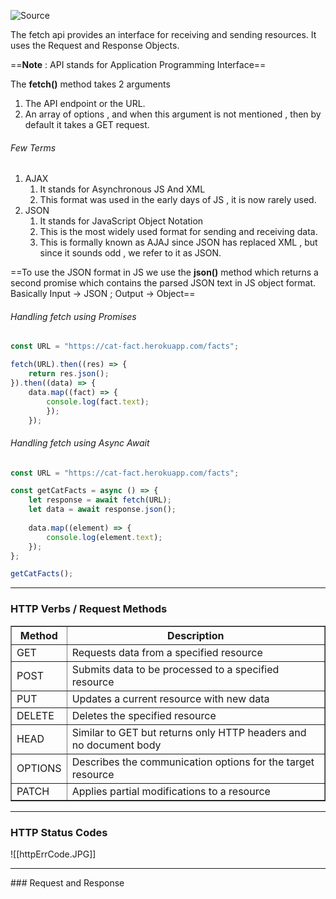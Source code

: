![Source](https://youtu.be/CyGodpqcid4?list=PLGjplNEQ1it_oTvuLRNqXfz_v_0pq6unW)

The fetch api provides an interface for receiving and sending resources.
It uses the Request and Response Objects.

==**Note** : API stands for Application Programming Interface==

The **fetch()** method takes 2 arguments
1. The API endpoint or the URL.
2. An array of options , and when this argument is not mentioned , then by default it takes a GET request.

###### Few Terms
1. AJAX
	1. It stands for Asynchronous JS And XML
	2. This format was used in the early days of JS , it is now rarely used.
2. JSON
	1. It stands for JavaScript Object Notation
	2. This is the most widely used format for sending and receiving data.
	3. This is formally known as AJAJ since JSON has replaced XML , but since it sounds odd , we refer to it as JSON.

==To use the JSON format in JS we use the **json()** method which returns a second promise which contains the parsed JSON text in JS object format. Basically Input -> JSON ; Output -> Object==

###### Handling fetch using Promises
```js
const URL = "https://cat-fact.herokuapp.com/facts";

fetch(URL).then((res) => {
	return res.json();
}).then((data) => {
	data.map((fact) => {
		console.log(fact.text);
		});
	});
```
###### Handling fetch using Async Await
```js
const URL = "https://cat-fact.herokuapp.com/facts";

const getCatFacts = async () => {
	let response = await fetch(URL);
	let data = await response.json();
	
	data.map((element) => {
		console.log(element.text);
	});
};

getCatFacts();
```

<hr>

### HTTP Verbs / Request Methods
<table border="1px">
<tr>
<th>Method</th>
<th>Description</th>
</tr>
<tr>
<td>GET</td>
<td>Requests data from a specified resource</td>
</tr>
<tr>
<td>POST</td>
<td>Submits data to be processed to a specified resource</td>
</tr>
<tr>
<td>PUT</td>
<td>Updates a current resource with new data</td>
</tr>
<tr>
<td>DELETE</td>
<td>Deletes the specified resource</td>
</tr>
<tr>
<td>HEAD</td>
<td>Similar to GET but returns only HTTP headers and no document body</td>
</tr>
<tr>
<td>OPTIONS</td>
<td>Describes the communication options for the target resource</td> 
</tr>
<tr>
<td>PATCH</td>
<td>Applies partial modifications to a resource</td>
</tr>
</table>

<hr>

### HTTP Status Codes
![[httpErrCode.JPG]]

<hr>
### Request and Response
